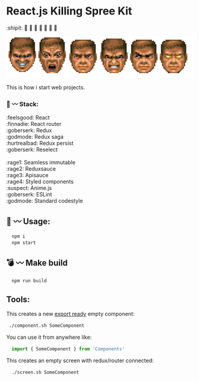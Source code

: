 
# React.js Killing Spree Kit

:shipit: :nut_and_bolt: :toilet: :nose: :eggplant: :money_with_wings: :poop: :hammer:

![Rampage!](./godmode.png)

This is how i start web projects.

### :hocho: :wavy_dash: Stack:
:feelsgood: React<br />
:finnadie: React router<br />
:goberserk: Redux<br />
:godmode: Redux saga<br />
:hurtrealbad: Redux persist<br />
:goberserk: Reselect<br /><br />
:rage1: Seamless immutable<br />
:rage2: Reduxsauce<br />
:rage3: Apisauce<br />
:rage4: Styled components<br />
:suspect: Anime.js<br />
:goberserk: ESLint<br />
:godmode: Standard codestyle

## :gun: :wavy_dash: Usage:

```bash
  npm i
  npm start
```

## :bomb: :wavy_dash: Make build

```bash
  npm run build
```

## Tools:

This creates a new [export ready](https://github.com/andreystarkov/create-index-exports) empty component:
```bash
 ./component.sh SomeComponent
```
You can use it from anywhere like:
```js
  import { SomeComponent } from 'Components'
```

This creates an empty screen with redux/router connected:
```bash
  ./screen.sh SomeComponent
```

